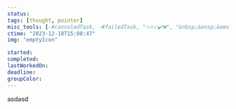 ```yaml
---
status: 
tags: [thought, pointer]
misc_tools: [-#canceledTask, -#failedTask, "⭐🔥✓✔️❌", "&nbsp;&ensp;&emsp;"]
ctime: "2023-12-18T15:08:47"
img: "emptyIcon"

started: 
completed: 
lastWorkedOn: 
deadline: 
groupColor: 
---
```

asdasd